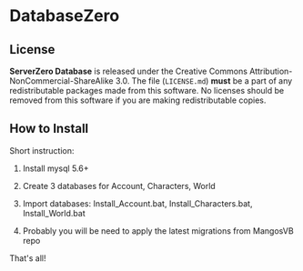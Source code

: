 DatabaseZero
============

License
-------
**ServerZero Database** is released under the Creative Commons Attribution-NonCommercial-ShareAlike 3.0.
The file (`LICENSE.md`) **must** be a part of any redistributable packages
made from this software.  No licenses should be removed from this software if
you are making redistributable copies.

How to Install
-------
Short instruction:

1. Install mysql 5.6+

2. Create 3 databases for Account, Characters, World

3. Import databases: Install_Account.bat, Install_Characters.bat, Install_World.bat

4. Probably you will be need to apply the latest migrations from MangosVB repo

That's all!
